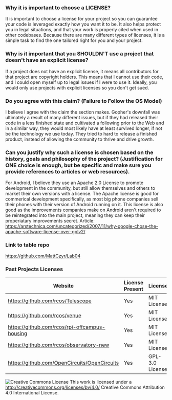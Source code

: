 

### Why it is important to choose a LICENSE?

It is important to choose a license for your project so you can guarantee your code is leveraged exactly how you want it to be.  It also helps protect you in legal situations, and that your work is properly cited when used in other codebases.  Because there are many different types of licenses, it is a simple task to find the one tailored right for you and your project.

### Why is it important that you SHOULDN'T use a project that doesn't have an explicit license?

If a project does not have an explicit license, it means all contributors for that project are copyright holders.  This means that I cannot use their code, and I could open myself up to legal issues if I were to use it.  Ideally, you would only use projects with explicit licenses so you don't get sued.

### Do you agree with this claim? (Failure to Follow the OS Model)

I believe I agree with the claim the section makes.  Gopher's downfall was ultimately a result of many different issues, but if they had released their code in a less finished state and cultivated a following prior to the Web and in a similar way, they would most likely have at least survived longer, if not be the technology we use today.  They tried to hard to release a finished product, instead of allowing the community to thrive and drive growth.

### Can you justify why such a license is chosen based on the history, goals and philosophy of the project? (Justification for ONE choice is enough, but be specific and make sure you provide references to articles or web resources).

For Android, I believe they use an Apache 2.0 License to promote development in the community, but still allow themselves and others to market their own versions with a license.  The Apache license is good for commerical development specifically, as most big phone companies sell their phones with their version of Android running on it.  This license is also good as the improvements companies make on Android aren't required to be reintegrated into the main project, meaning they can keep their properiatary improvements secret.  Article: https://arstechnica.com/uncategorized/2007/11/why-google-chose-the-apache-software-license-over-gplv2/


### Link to table repo

https://github.com/MattCzyr/Lab04

### Past Projects Licenses

Website | License Present | License
---------|:----------|:-------
https://github.com/rcos/Telescope | Yes | MIT License
https://github.com/rcos/venue | Yes | MIT License
https://github.com/rcos/rpi-offcampus-housing | Yes | MIT License
https://github.com/rcos/observatory-new | Yes | MIT License
https://github.com/OpenCircuits/OpenCircuits | Yes | GPL-3.0 License

![Creative Commons License](https://camo.githubusercontent.com/72af7c8e70a45c471163e803748d0338b3b2b52f6b040804e549e4163de72a58/68747470733a2f2f692e6372656174697665636f6d6d6f6e732e6f72672f6c2f62792f342e302f38387833312e706e67) This work is licensed under a http://creativecommons.org/licenses/by/4.0/ Creative Commons Attribution 4.0 International License.